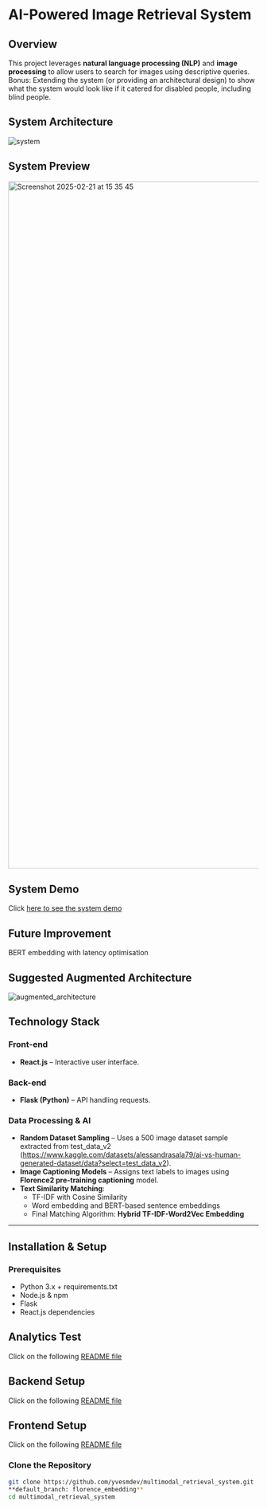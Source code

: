 # AI-Powered Image Retrieval System 

## Overview

This project leverages **natural language processing (NLP)** and **image processing** to allow users to search for images using descriptive queries. Bonus: Extending the system (or providing an architectural design) to show what the system would look like if it catered for disabled people, including blind people.

## **System Architecture**

![system](https://github.com/user-attachments/assets/5794c03c-6d08-45f1-a7e3-0f13ee09d4cb)

## **System Preview**

<img width="1380" alt="Screenshot 2025-02-21 at 15 35 45" src="https://github.com/user-attachments/assets/63a5028e-380a-4b16-aa65-8e543c6f3c64" />

## **System Demo**

Click <a href="https://drive.google.com/file/d/1pjc6ZWKiBJWZp_zcUDvawiU0fBRTn9Fu/view?usp=drive_link"> here to see the system demo </a>

## **Future Improvement**

BERT embedding with latency optimisation

## **Suggested Augmented Architecture**

![augmented_architecture](https://github.com/user-attachments/assets/0555887e-2072-40e5-94f8-2ba7b9181833)

## **Technology Stack**

### Front-end
- **React.js** – Interactive user interface.

### Back-end
- **Flask (Python)** – API handling requests.

### Data Processing & AI
- **Random Dataset Sampling** – Uses a 500 image dataset sample extracted from test_data_v2 (https://www.kaggle.com/datasets/alessandrasala79/ai-vs-human-generated-dataset/data?select=test_data_v2).
- **Image Captioning Models** – Assigns text labels to images using **Florence2 pre-training captioning** model.
- **Text Similarity Matching**:
  - TF-IDF with Cosine Similarity
  - Word embedding and BERT-based sentence embeddings
  - Final Matching Algorithm: **Hybrid TF-IDF-Word2Vec Embedding**

---

## **Installation & Setup**

### **Prerequisites**
- Python 3.x + requirements.txt
- Node.js & npm
- Flask
- React.js dependencies
  
## Analytics Test
Click on the following <a href="https://github.com/yvesmdev/multimodal_retrieval_system/tree/florence_embedding/analytics" target="_blank"> README file</a>

## Backend Setup
Click on the following <a href="https://github.com/yvesmdev/multimodal_retrieval_system/tree/florence_embedding/web-back-end" target="_blank"> README file</a>

## Frontend Setup
Click on the following <a href="https://github.com/yvesmdev/multimodal_retrieval_system/tree/florence_embedding/web-front-end" target="_blank"> README file</a>

### **Clone the Repository**
```sh
git clone https://github.com/yvesmdev/multimodal_retrieval_system.git
**default_branch: florence_embedding**
cd multimodal_retrieval_system
